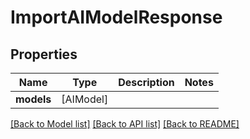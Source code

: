 # ImportAIModelResponse

## Properties

Name | Type | Description | Notes
------------ | ------------- | ------------- | -------------
**models** | [AIModel] |  | 

[[Back to Model list]](../README.md#documentation-for-models) [[Back to API list]](../README.md#documentation-for-api-endpoints) [[Back to README]](../README.md)


